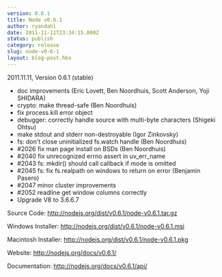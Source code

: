 ```yaml
---
version: 0.6.1
title: Node v0.6.1
author: ryandahl
date: 2011-11-11T23:34:15.000Z
status: publish
category: release
slug: node-v0-6-1
layout: blog-post.hbs
---
```


2011.11.11, Version 0.6.1 (stable)
<ul><li>doc improvements (Eric Lovett, Ben Noordhuis, Scott Anderson, Yoji SHIDARA)</li>
<li>crypto: make thread-safe (Ben Noordhuis)</li>
<li>fix process.kill error object</li>
<li>debugger: correctly handle source with multi-byte characters (Shigeki Ohtsu)</li>
<li>make stdout and stderr non-destroyable (Igor Zinkovsky)</li>
<li>fs: don't close uninitialized fs.watch handle (Ben Noordhuis)</li>
<li>#2026 fix man page install on BSDs (Ben Noordhuis)</li>
<li>#2040 fix unrecognized errno assert in uv_err_name</li>
<li>#2043 fs: mkdir() should call callback if mode is omitted</li>
<li>#2045 fs: fix fs.realpath on windows to return on error (Benjamin Pasero)</li>
<li>#2047 minor cluster improvements</li>
<li>#2052 readline get window columns correctly</li>
<li>Upgrade V8 to 3.6.6.7</li></ul>


Source Code: <a href="http://nodejs.org/dist/v0.6.1/node-v0.6.1.tar.gz">http://nodejs.org/dist/v0.6.1/node-v0.6.1.tar.gz</a>

Windows Installer: <a href="http://nodejs.org/dist/v0.6.1/node-v0.6.1.msi">http://nodejs.org/dist/v0.6.1/node-v0.6.1.msi</a>

Macintosh Installer: <a href="http://nodejs.org/dist/v0.6.1/node-v0.6.1.pkg">http://nodejs.org/dist/v0.6.1/node-v0.6.1.pkg</a>

Website: <a href="http://nodejs.org/docs/v0.6.1/">http://nodejs.org/docs/v0.6.1/</a>

Documentation: <a href="http://nodejs.org/docs/v0.6.1/api/">http://nodejs.org/docs/v0.6.1/api/</a>
